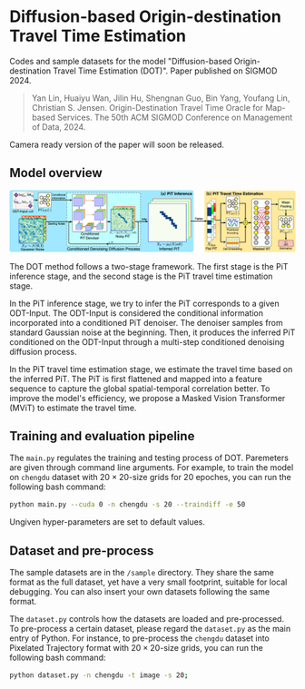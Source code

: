# Diffusion-based Origin-destination Travel Time Estimation

Codes and sample datasets for the model "Diffusion-based Origin-destination Travel Time Estimation (DOT)". Paper published on SIGMOD 2024.

> Yan Lin, Huaiyu Wan, Jilin Hu, Shengnan Guo, Bin Yang, Youfang Lin, Christian S. Jensen. Origin-Destination Travel Time Oracle for Map-based Services. The 50th ACM SIGMOD Conference on Management of Data, 2024.

Camera ready version of the paper will soon be released.

## Model overview

![overall-framework](./assets/overall-framework.jpg)

The DOT method follows a two-stage framework. The first stage is the PiT inference stage, and the second stage is the PiT travel time estimation stage.

In the PiT inference stage, we try to infer the PiT corresponds to a given ODT-Input. The ODT-Input is considered the conditional information incorporated into a conditioned PiT denoiser. 
The denoiser samples from standard Gaussian noise at the beginning. Then, it produces the inferred PiT conditioned on the ODT-Input through a multi-step conditioned denoising diffusion process.

In the PiT travel time estimation stage, we estimate the travel time based on the inferred PiT. The PiT is first flattened and mapped into a feature sequence to capture the global spatial-temporal correlation better. To improve the model's efficiency, we propose a Masked Vision Transformer (MViT) to estimate the travel time. 

## Training and evaluation pipeline

The `main.py` regulates the training and testing process of DOT. Paremeters are given through command line arguments. For example, to train the model on `chengdu` dataset with $20\times20$-size grids for 20 epoches, you can run the following bash command:

```bash
python main.py --cuda 0 -n chengdu -s 20 --traindiff -e 50
```

Ungiven hyper-parameters are set to default values.

## Dataset and pre-process

The sample datasets are in the `/sample` directory. They share the same format as the full dataset, yet have a very small footprint, suitable for local debugging. You can also insert your own datasets following the same format.

The `dataset.py` controls how the datasets are loaded and pre-processed. To pre-process a certain dataset, please regard the `dataset.py` as the main entry of Python. For instance, to pre-process the `chengdu` dataset into Pixelated Trajectory format with $20\times20$-size grids, you can run the following bash command:

```bash
python dataset.py -n chengdu -t image -s 20; 
```

